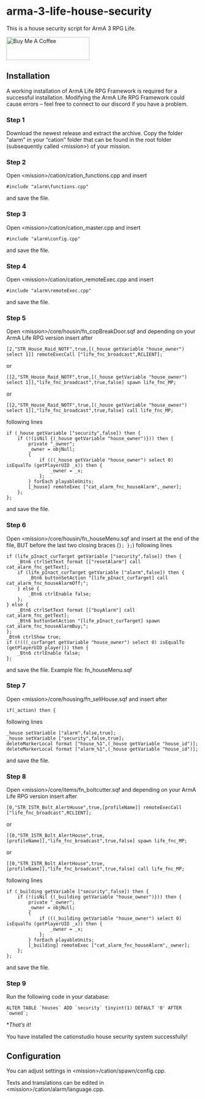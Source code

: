 # arma-3-life-house-security

This is a house security script for ArmA 3 RPG Life.

<a href="https://www.buymeacoffee.com/julianbauer" target="_blank"><img src="https://cdn.buymeacoffee.com/buttons/v2/default-red.png" alt="Buy Me A Coffee" style="height: 60px !important;width: 217px !important;" ></a>

## Installation

A working installation of ArmA Life RPG Framework is required for a successful installation. Modifying the ArmA Life RPG Framework could cause errors – feel free to connect to our discord if you have a problem.

### Step 1

Download the newest release and extract the archive. Copy the folder "alarm" in your “cation” folder that can be found in the  root folder (subsequently called \<mission\>) of your mission.

### Step 2

Open \<mission\>/cation/cation_functions.cpp and insert

`#include "alarm\functions.cpp"`

and save the file.

### Step 3

Open \<mission\>/cation/cation_master.cpp and insert

`#include "alarm\config.cpp"`

and save the file.

### Step 4

Open \<mission\>/cation/cation_remoteExec.cpp and insert

`#include "alarm\remoteExec.cpp"`

and save the file.

### Step 5

Open \<mission\>/core/housin/fn_copBreakDoor.sqf and depending on your ArmA Life RPG version insert after

`[2,"STR_House_Raid_NOTF",true,[(_house getVariable "house_owner") select 1]] remoteExecCall ["life_fnc_broadcast",RCLIENT];`

or

`[[2,"STR_House_Raid_NOTF",true,[(_house getVariable "house_owner") select 1]],"life_fnc_broadcast",true,false] spawn life_fnc_MP;`

or

`[[2,"STR_House_Raid_NOTF",true,[(_house getVariable "house_owner") select 1]],"life_fnc_broadcast",true,false] call life_fnc_MP;`

following lines

```
if (_house getVariable ["security",false]) then {
    if (!(isNil {(_house getVariable "house_owner")})) then {
        private "_owner";
        _owner = objNull;
        {
            if (((_house getVariable "house_owner") select 0) isEqualTo (getPlayerUID _x)) then {
                _owner = _x;
            };
        } forEach playableUnits;
        [_house] remoteExec ["cat_alarm_fnc_houseAlarm",_owner];
    };
};
```

and save the file.

### Step 6

Open \<mission\>/core/housin/fn_houseMenu.sqf and insert at the end of the file, BUT before the last two closing braces (`}; };`) following lines

```
if (life_pInact_curTarget getVariable ["security",false]) then {
    _Btn6 ctrlSetText format [["resetAlarm"] call cat_alarm_fnc_getText];
    if (life_pInact_curTarget getVariable ["alarm",false]) then {
        _Btn6 buttonSetAction "[life_pInact_curTarget] call cat_alarm_fnc_houseAlarmOff;";
    } else {
        _Btn6 ctrlEnable false;
    };
} else {
    _Btn6 ctrlSetText format [["buyAlarm"] call cat_alarm_fnc_getText];
    _Btn6 buttonSetAction "[life_pInact_curTarget] spawn cat_alarm_fnc_houseAlarmBuy;";
};
_Btn6 ctrlShow true;
if (!(((_curTarget getVariable "house_owner") select 0) isEqualTo (getPlayerUID player))) then {
    _Btn6 ctrlEnable false;
};
```

and save the file. Example file: fn_houseMenu.sqf

### Step 7

Open \<mission\>/core/housing/fn_sellHouse.sqf and insert after

`if(_action) then {`

following lines

```
_house setVariable ["alarm",false,true];
_house setVariable ["security",false,true];
deleteMarkerLocal format ["house_%1",(_house getVariable "house_id")];
deleteMarkerLocal format ["alarm_%1",(_house getVariable "house_id")];
```

and save the file.

### Step 8

Open \<mission\>/core/items/fn_boltcutter.sqf and depending on your ArmA Life RPG version insert after

`[0,"STR_ISTR_Bolt_AlertHouse",true,[profileName]] remoteExecCall ["life_fnc_broadcast",RCLIENT];`

or

`[[0,"STR_ISTR_Bolt_AlertHouse",true,[profileName]],"life_fnc_broadcast",true,false] spawn life_fnc_MP;`

or

`[[0,"STR_ISTR_Bolt_AlertHouse",true,[profileName]],"life_fnc_broadcast",true,false] call life_fnc_MP;`

following lines

```
if (_building getVariable ["security",false]) then {
    if (!(isNil {(_building getVariable "house_owner")})) then {
        private "_owner";
        _owner = objNull;
        {
            if (((_building getVariable "house_owner") select 0) isEqualTo (getPlayerUID _x)) then {
                _owner = _x;
            };
        } forEach playableUnits;
        [_building] remoteExec ["cat_alarm_fnc_houseAlarm",_owner];
    };
};
```

and save the file.

### Step 9

Run the following code in your database:

```
ALTER TABLE `houses` ADD `security` tinyint(1) DEFAULT '0' AFTER `owned`;
```

**That’s it!*

You have installed the cationstudio house security system successfully!

## Configuration

You can adjust settings in \<mission\>/cation/spawn/config.cpp.

Texts and translations can be edited in \<mission\>/cation/alarm/language.cpp.
